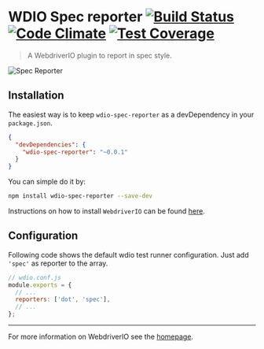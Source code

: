 WDIO Spec reporter [![Build Status](https://travis-ci.org/webdriverio/wdio-spec-reporter.svg?branch=master)](https://travis-ci.org/webdriverio/wdio-spec-reporter) [![Code Climate](https://codeclimate.com/github/webdriverio/wdio-spec-reporter/badges/gpa.svg)](https://codeclimate.com/github/webdriverio/wdio-spec-reporter) [![Test Coverage](https://codeclimate.com/github/webdriverio/wdio-spec-reporter/badges/coverage.svg)](https://codeclimate.com/github/webdriverio/wdio-spec-reporter/coverage)
==================

> A WebdriverIO plugin to report in spec style.

![Spec Reporter](http://webdriver.io/images/spec.png "Spec Reporter")

## Installation

The easiest way is to keep `wdio-spec-reporter` as a devDependency in your `package.json`.

```json
{
  "devDependencies": {
    "wdio-spec-reporter": "~0.0.1"
  }
}
```

You can simple do it by:

```bash
npm install wdio-spec-reporter --save-dev
```

Instructions on how to install `WebdriverIO` can be found [here](http://webdriver.io/guide/getstarted/install.html).

## Configuration

Following code shows the default wdio test runner configuration. Just add `'spec'` as reporter
to the array.

```js
// wdio.conf.js
module.exports = {
  // ...
  reporters: ['dot', 'spec'],
  // ...
};
```

----

For more information on WebdriverIO see the [homepage](http://webdriver.io).
